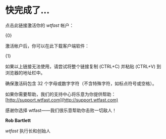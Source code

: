 ﻿# 快完成了...

点击此链接激活你的 *wtfast* 帐户：

{0}

激活帐户后，你可以在此下载客户端软件：

{1}

如果以上链接无法使用，请尝试将整个链接复制 (CTRL+C) 并粘贴 (CTRL+V) 到浏览器的地址栏中。

确保激活码包含 32 个字母或数字字符（不含特殊字符，如标点符号或空格）。

如果你需要帮助，我们的支持中心将乐意为你提供帮助：[http://support.wtfast.com](http://support.wtfast.com)

感谢你选择 wtfast——我们很乐意帮助你击败一切敌人！

**Rob Bartlett**

*wtfast* 执行长和创始人
